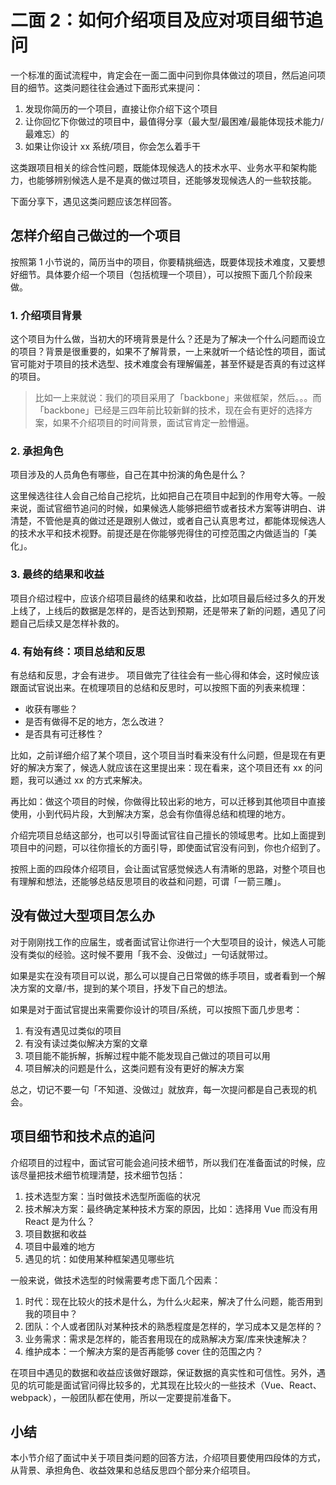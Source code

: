 # 二面 2：如何介绍项目及应对项目细节追问

一个标准的面试流程中，肯定会在一面二面中问到你具体做过的项目，然后追问项目的细节。这类问题往往会通过下面形式来提问：

1.  发现你简历的一个项目，直接让你介绍下这个项目
2.  让你回忆下你做过的项目中，最值得分享（最大型/最困难/最能体现技术能力/最难忘）的
3.  如果让你设计 xx 系统/项目，你会怎么着手干

这类跟项目相关的综合性问题，既能体现候选人的技术水平、业务水平和架构能力，也能够辨别候选人是不是真的做过项目，还能够发现候选人的一些软技能。

下面分享下，遇见这类问题应该怎样回答。

## 怎样介绍自己做过的一个项目

按照第 1 小节说的，简历当中的项目，你要精挑细选，既要体现技术难度，又要想好细节。具体要介绍一个项目（包括梳理一个项目），可以按照下面几个阶段来做。

### 1\. 介绍项目背景

这个项目为什么做，当初大的环境背景是什么？还是为了解决一个什么问题而设立的项目？背景是很重要的，如果不了解背景，一上来就听一个结论性的项目，面试官可能对于项目的技术选型、技术难度会有理解偏差，甚至怀疑是否真的有过这样的项目。

> 比如一上来就说：我们的项目采用了「backbone」来做框架，然后。。。而「backbone」已经是三四年前比较新鲜的技术，现在会有更好的选择方案，如果不介绍项目的时间背景，面试官肯定一脸懵逼。

### 2\. 承担角色

项目涉及的人员角色有哪些，自己在其中扮演的角色是什么？

这里候选往往人会自己给自己挖坑，比如把自己在项目中起到的作用夸大等。一般来说，面试官细节追问的时候，如果候选人能够把细节或者技术方案等讲明白、讲清楚，不管他是真的做过还是跟别人做过，或者自己认真思考过，都能体现候选人的技术水平和技术视野。前提还是在你能够兜得住的可控范围之内做适当的「美化」。

### 3\. 最终的结果和收益

项目介绍过程中，应该介绍项目最终的结果和收益，比如项目最后经过多久的开发上线了，上线后的数据是怎样的，是否达到预期，还是带来了新的问题，遇见了问题自己后续又是怎样补救的。

### 4\. 有始有终：项目总结和反思

有总结和反思，才会有进步。 项目做完了往往会有一些心得和体会，这时候应该跟面试官说出来。在梳理项目的总结和反思时，可以按照下面的列表来梳理：

*   收获有哪些？
*   是否有做得不足的地方，怎么改进？
*   是否具有可迁移性？

比如，之前详细介绍了某个项目，这个项目当时看来没有什么问题，但是现在有更好的解决方案了，候选人就应该在这里提出来：现在看来，这个项目还有 xx 的问题，我可以通过 xx 的方式来解决。

再比如：做这个项目的时候，你做得比较出彩的地方，可以迁移到其他项目中直接使用，小到代码片段，大到解决方案，总会有你值得总结和梳理的地方。

介绍完项目总结这部分，也可以引导面试官往自己擅长的领域思考。比如上面提到项目中的问题，可以往你擅长的方面引导，即使面试官没有问到，你也介绍到了。

按照上面的四段体介绍项目，会让面试官感觉候选人有清晰的思路，对整个项目也有理解和想法，还能够总结反思项目的收益和问题，可谓「一箭三雕」。

## 没有做过大型项目怎么办

对于刚刚找工作的应届生，或者面试官让你进行一个大型项目的设计，候选人可能没有类似的经验。这时候不要用「我不会、没做过」一句话就带过。

如果是实在没有项目可以说，那么可以提自己日常做的练手项目，或者看到一个解决方案的文章/书，提到的某个项目，抒发下自己的想法。

如果是对于面试官提出来需要你设计的项目/系统，可以按照下面几步思考：

1.  有没有遇见过类似的项目
2.  有没有读过类似解决方案的文章
3.  项目能不能拆解，拆解过程中能不能发现自己做过的项目可以用
4.  项目解决的问题是什么，这类问题有没有更好的解决方案

总之，切记不要一句「不知道、没做过」就放弃，每一次提问都是自己表现的机会。

## 项目细节和技术点的追问

介绍项目的过程中，面试官可能会追问技术细节，所以我们在准备面试的时候，应该尽量把技术细节梳理清楚，技术细节包括：

1.  技术选型方案：当时做技术选型所面临的状况
2.  技术解决方案：最终确定某种技术方案的原因，比如：选择用 Vue 而没有用 React 是为什么？
3.  项目数据和收益
4.  项目中最难的地方
5.  遇见的坑：如使用某种框架遇见哪些坑

一般来说，做技术选型的时候需要考虑下面几个因素：

1.  时代：现在比较火的技术是什么，为什么火起来，解决了什么问题，能否用到我的项目中？
2.  团队：个人或者团队对某种技术的熟悉程度是怎样的，学习成本又是怎样的？
3.  业务需求：需求是怎样的，能否套用现在的成熟解决方案/库来快速解决？
4.  维护成本：一个解决方案的是否再能够 cover 住的范围之内？

在项目中遇见的数据和收益应该做好跟踪，保证数据的真实性和可信性。另外，遇见的坑可能是面试官问得比较多的，尤其现在比较火的一些技术（Vue、React、webpack），一般团队都在使用，所以一定要提前准备下。

## 小结

本小节介绍了面试中关于项目类问题的回答方法，介绍项目要使用四段体的方式，从背景、承担角色、收益效果和总结反思四个部分来介绍项目。
